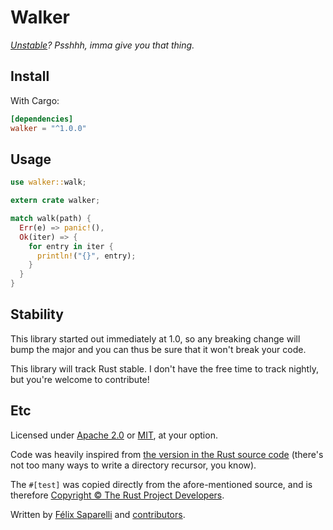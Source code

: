 # Walker

_[Unstable]? Psshhh, imma give you that thing._

## Install

With Cargo:

```toml
[dependencies]
walker = "^1.0.0"
```

## Usage

```rust
use walker::walk;

extern crate walker;

match walk(path) {
  Err(e) => panic!(),
  Ok(iter) => {
    for entry in iter {
      println!("{}", entry);
    }
  }
}
```

## Stability

This library started out immediately at 1.0, so any breaking change will bump
the major and you can thus be sure that it won't break your code.

This library will track Rust stable. I don't have the free time to track
nightly, but you're welcome to contribute!

## Etc

Licensed under [Apache 2.0] or [MIT], at your option.

Code was heavily inspired from [the version in the Rust source code][orig]
(there's not too many ways to write a directory recursor, you know).

The `#[test]` was copied directly from the afore-mentioned source, and is
therefore [Copyright © The Rust Project Developers][©rust].

Written by [Félix Saparelli](https://passcod.name) and [contributors].

[Apache 2.0]: http://www.apache.org/licenses/LICENSE-2.0
[MIT]: http://passcod.mit-license.org
[Unstable]: http://doc.rust-lang.org/stable/std/fs/fn.walk_dir.html
[contributors]: https://github.com/passcod/walker/graphs/contributors
[orig]: http://doc.rust-lang.org/stable/src/std/fs.rs.html#1010-1054
[©rust]: http://rust-lang.org/COPYRIGHT
